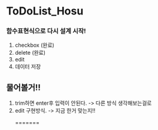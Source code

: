 # ToDoList_Hosu

### 함수표현식으로 다시 설계 시작!
1. checkbox (완료)
2. delete (완료)
3. edit
4. 데이터 저장

## 물어볼거!!
1. trim하면 enter후 입력이 안된다. -> 다른 방식 생각해보는걸로
2. edit 구현방식. -> 지금 한거 맞는지!! <p>
=======
